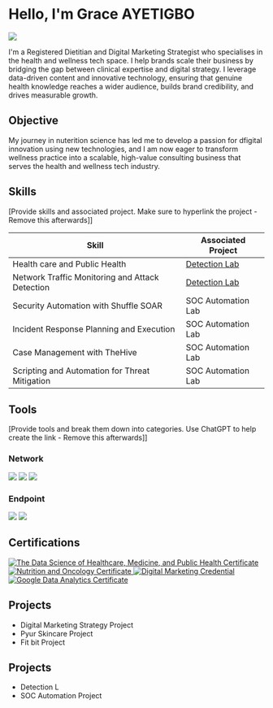 # Hello, I'm Grace AYETIGBO
<a href="https://www.linkedin.com/in/grace-f-ayetigbo"><img src="https://img.shields.io/badge/-LinkedIn-0072b1?&style=for-the-badge&logo=linkedin&logoColor=white" /></a>

I'm a Registered Dietitian and Digital Marketing Strategist who specialises in the health and wellness tech space.
I help brands scale their business by bridging the gap between clinical expertise and digital strategy. I leverage data-driven content and innovative technology, ensuring that genuine health knowledge reaches a wider audience, builds brand credibility, and drives measurable growth.

## Objective

My journey in nuterition science has led me to develop a passion for dfigital innovation using new technologies, and I am now eager to transform wellness practice into a scalable, high-value consulting business that serves the health and wellness tech industry.


## Skills
[Provide skills and associated project. Make sure to hyperlink the project - Remove this afterwards]]

| Skill                                         | Associated Project         |
|-----------------------------------------------|----------------------------|
| Health care and Public Health         | <a href="https://google.com">Detection Lab</a>|
| Network Traffic Monitoring and Attack Detection | <a href="https://google.com">Detection Lab</a>|
| Security Automation with Shuffle SOAR         | SOC Automation Lab|
| Incident Response Planning and Execution      | SOC Automation Lab|
| Case Management with TheHive                  | SOC Automation Lab|
| Scripting and Automation for Threat Mitigation | SOC Automation Lab|

## Tools
[Provide tools and break them down into categories. Use ChatGPT to help create the link - Remove this afterwards]]

### Network
<div>
    <img src="https://img.shields.io/badge/-Wireshark-1679A7?&style=for-the-badge&logo=Wireshark&logoColor=white" />
    <img src="https://img.shields.io/badge/-Suricata-EF3B2D?&style=for-the-badge&logo=Suricata&logoColor=white" />
    <img src="https://img.shields.io/badge/-Zeek-777BB4?&style=for-the-badge&logo=Zeek&logoColor=white" />
</div>

### Endpoint
<div>
    <img src="https://img.shields.io/badge/-Microsoft_Defender_for_Endpoint-00A4EF?&style=for-the-badge&logo=Microsoft&logoColor=white" />
    <img src="https://img.shields.io/badge/-Velociraptor-4B275F?&style=for-the-badge&logo=Velociraptor&logoColor=white" />
</div>


## Certifications
<div>
  <a href="https://www.linkedin.com/learning/certificates/5ff71ecb7822acc4762f4a5a55ff566e9f861c57b4f79c3c36fbb12363481fe3">
  <img src="https://img.shields.io/badge/Data%20Science%20of%20Healthcare-0077B5?style=for-the-badge&logo=linkedin&logoColor=white" alt="The Data Science of Healthcare, Medicine, and Public Health Certificate">
</a>
  <a href="https://courses.karger.com/certificates/3pfawy9zxv, 7b4f79c3c36fbb12363481fe3">
  <img src="https://img.shields.io/badge/-Nutrition%20and%20Oncology-FF0000?&style=for-the-badge&logo=CompTIA&logoColor=white" alt="Nutrition and Oncology Certificate">
</a>
<a href="https://confirm.udacity.com/e/ad62d382-3cdb-11ee-a7eb-cf81d93967f9">
  <img src="https://img.shields.io/badge/-Digital%20Marketing-0091EA?&style=for-the-badge&logo=Udacity&logoColor=white" alt="Digital Marketing Credential">
</a>
<a href="https://www.credly.com/badges/66be8b7a-f43e-415a-9ed2-a4e8d783b0f8/linked_in_profile">
  <img src="https://img.shields.io/badge/-Google%20Data%20Analytics%20Certificate-4285F4?&style=for-the-badge&logo=google&logoColor=white" alt="Google Data Analytics Certificate">
</a>
</div>

## Projects
- Digital Marketing Strategy Project
- Pyur Skincare Project
- Fit bit Project

## Projects
- Detection L
- SOC Automation Project
